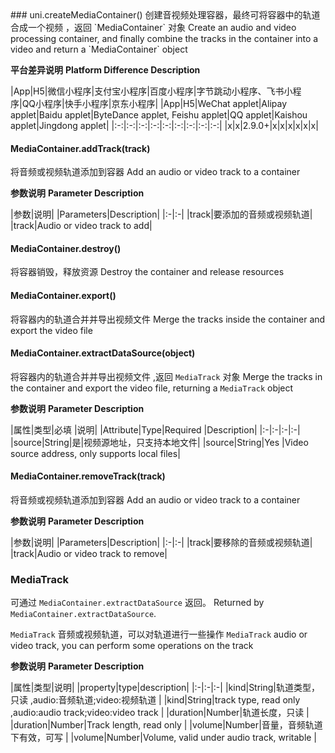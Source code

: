 <md-translatedByGoogle />
### uni.createMediaContainer()
创建音视频处理容器，最终可将容器中的轨道合成一个视频 ，返回 `MediaContainer` 对象
Create an audio and video processing container, and finally combine the tracks in the container into a video and return a `MediaContainer` object

**平台差异说明**
**Platform Difference Description**

|App|H5|微信小程序|支付宝小程序|百度小程序|字节跳动小程序、飞书小程序|QQ小程序|快手小程序|京东小程序|
|App|H5|WeChat applet|Alipay applet|Baidu applet|ByteDance applet, Feishu applet|QQ applet|Kaishou applet|Jingdong applet|
|:-:|:-:|:-:|:-:|:-:|:-:|:-:|:-:|:-:|
|x|x|2.9.0+|x|x|x|x|x|x|

#### MediaContainer.addTrack(track)
将音频或视频轨道添加到容器
Add an audio or video track to a container

**参数说明**
**Parameter Description**

|参数|说明|
|Parameters|Description|
|:-|:-|
|track|要添加的音频或视频轨道|
|track|Audio or video track to add|

#### MediaContainer.destroy()
将容器销毁，释放资源
Destroy the container and release resources

#### MediaContainer.export()
将容器内的轨道合并并导出视频文件
Merge the tracks inside the container and export the video file

#### MediaContainer.extractDataSource(object)
将容器内的轨道合并并导出视频文件 ,返回 `MediaTrack` 对象
Merge the tracks in the container and export the video file, returning a `MediaTrack` object

**参数说明**
**Parameter Description**

|属性|类型|必填	|说明|
|Attribute|Type|Required |Description|
|:-|:-|:-|:-|
|source|String|是|视频源地址，只支持本地文件|
|source|String|Yes |Video source address, only supports local files|

#### MediaContainer.removeTrack(track)
将音频或视频轨道添加到容器
Add an audio or video track to a container

**参数说明**
**Parameter Description**

|参数|说明|
|Parameters|Description|
|:-|:-|
|track|要移除的音频或视频轨道|
|track|Audio or video track to remove|


### MediaTrack 
可通过 `MediaContainer.extractDataSource` 返回。
Returned by `MediaContainer.extractDataSource`.

 `MediaTrack` 音频或视频轨道，可以对轨道进行一些操作
 `MediaTrack` audio or video track, you can perform some operations on the track

**参数说明**
**Parameter Description**

|属性|类型|说明|
|property|type|description|
|:-|:-|:-|
|kind|String|轨道类型，只读 ,audio:音频轨道;video:视频轨道	|
|kind|String|track type, read only ,audio:audio track;video:video track |
|duration|Number|轨道长度，只读	|
|duration|Number|Track length, read only |
|volume|Number|音量，音频轨道下有效，可写	|
|volume|Number|Volume, valid under audio track, writable |